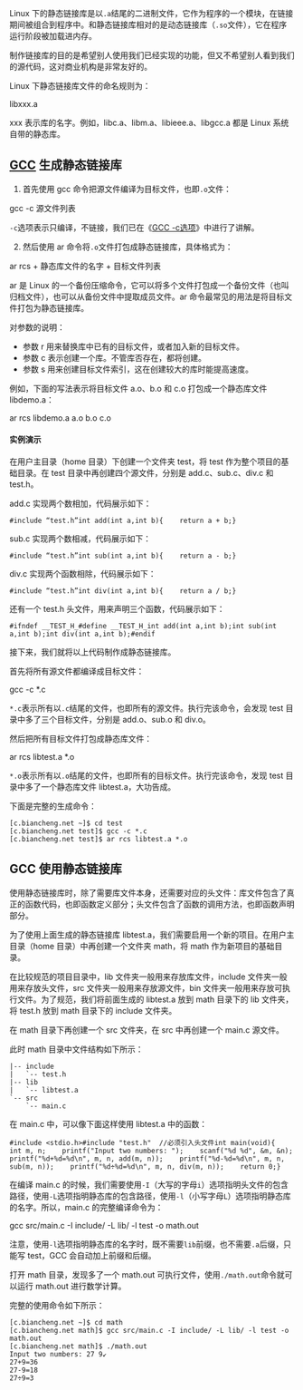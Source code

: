 Linux 下的静态链接库是以`.a`结尾的二进制文件，它作为程序的一个模块，在链接期间被组合到程序中。和静态链接库相对的是动态链接库（`.so`文件），它在程序运行阶段被加载进内存。

制作链接库的目的是希望别人使用我们已经实现的功能，但又不希望别人看到我们的源代码，这对商业机构是非常友好的。

Linux 下静态链接库文件的命名规则为：

libxxx.a

xxx 表示库的名字。例如，libc.a、libm.a、libieee.a、libgcc.a 都是 Linux 系统自带的静态库。

## [GCC](http://c.biancheng.net/gcc/) 生成静态链接库

1) 首先使用 gcc 命令把源文件编译为目标文件，也即`.o`文件：

gcc -c 源文件列表

`-c`选项表示只编译，不链接，我们已在《[GCC -c选项](http://c.biancheng.net/view/666.html)》中进行了讲解。

2) 然后使用 ar 命令将`.o`文件打包成静态链接库，具体格式为：

ar rcs + 静态库文件的名字 + 目标文件列表

ar 是 Linux 的一个备份压缩命令，它可以将多个文件打包成一个备份文件（也叫归档文件），也可以从备份文件中提取成员文件。ar 命令最常见的用法是将目标文件打包为静态链接库。

对参数的说明：

- 参数 r 用来替换库中已有的目标文件，或者加入新的目标文件。
- 参数 c 表示创建一个库。不管库否存在，都将创建。　
- 参数 s 用来创建目标文件索引，这在创建较大的库时能提高速度。


例如，下面的写法表示将目标文件 a.o、b.o 和 c.o 打包成一个静态库文件 libdemo.a：

ar rcs libdemo.a a.o b.o c.o

#### 实例演示

在用户主目录（home 目录）下创建一个文件夹 test，将 test 作为整个项目的基础目录。在 test 目录中再创建四个源文件，分别是 add.c、sub.c、div.c 和 test.h。

add.c 实现两个数相加，代码展示如下：

```
#include “test.h”int add(int a,int b){    return a + b;}
```

sub.c 实现两个数相减，代码展示如下：

```
#include “test.h”int sub(int a,int b){    return a - b;}
```

div.c 实现两个函数相除，代码展示如下：

```
#include “test.h”int div(int a,int b){    return a / b;}
```

还有一个 test.h 头文件，用来声明三个函数，代码展示如下：

```
#ifndef __TEST_H_#define __TEST_H_int add(int a,int b);int sub(int a,int b);int div(int a,int b);#endif
```


接下来，我们就将以上代码制作成静态链接库。

首先将所有源文件都编译成目标文件：

gcc -c *.c

`*.c`表示所有以`.c`结尾的文件，也即所有的源文件。执行完该命令，会发现 test 目录中多了三个目标文件，分别是 add.o、sub.o 和 div.o。

然后把所有目标文件打包成静态库文件：

ar rcs libtest.a *.o

`*.o`表示所有以`.o`结尾的文件，也即所有的目标文件。执行完该命令，发现 test 目录中多了一个静态库文件 libtest.a，大功告成。

下面是完整的生成命令：

```
[c.biancheng.net ~]$ cd test
[c.biancheng.net test]$ gcc -c *.c
[c.biancheng.net test]$ ar rcs libtest.a *.o
```

## GCC 使用静态链接库

使用静态链接库时，除了需要库文件本身，还需要对应的头文件：库文件包含了真正的函数代码，也即函数定义部分；头文件包含了函数的调用方法，也即函数声明部分。

为了使用上面生成的静态链接库 libtest.a，我们需要启用一个新的项目。在用户主目录（home 目录）中再创建一个文件夹 math，将 math 作为新项目的基础目录。

在比较规范的项目目录中，lib 文件夹一般用来存放库文件，include 文件夹一般用来存放头文件，src 文件夹一般用来存放源文件，bin 文件夹一般用来存放可执行文件。为了规范，我们将前面生成的 libtest.a 放到 math 目录下的 lib 文件夹，将 test.h 放到 math 目录下的 include 文件夹。

在 math 目录下再创建一个 src 文件夹，在 src 中再创建一个 main.c 源文件。

此时 math 目录中文件结构如下所示：

```
|-- include
|   `-- test.h
|-- lib
|   `-- libtest.a
`-- src
    `-- main.c
```


在 main.c 中，可以像下面这样使用 libtest.a 中的函数：

```
#include <stdio.h>#include "test.h"  //必须引入头文件int main(void){    int m, n;    printf("Input two numbers: ");    scanf("%d %d", &m, &n);    printf("%d+%d=%d\n", m, n, add(m, n));    printf("%d-%d=%d\n", m, n, sub(m, n));    printf("%d÷%d=%d\n", m, n, div(m, n));    return 0;}
```

在编译 main.c 的时候，我们需要使用`-I`（大写的字母`i`）选项指明头文件的包含路径，使用`-L`选项指明静态库的包含路径，使用`-l`（小写字母`L`）选项指明静态库的名字。所以，main.c 的完整编译命令为：

gcc src/main.c -I include/ -L lib/ -l test -o math.out

注意，使用`-l`选项指明静态库的名字时，既不需要`lib`前缀，也不需要`.a`后缀，只能写 test，GCC 会自动加上前缀和后缀。

打开 math 目录，发现多了一个 math.out 可执行文件，使用`./math.out`命令就可以运行 math.out 进行数学计算。

完整的使用命令如下所示：

```
[c.biancheng.net ~]$ cd math
[c.biancheng.net math]$ gcc src/main.c -I include/ -L lib/ -l test -o math.out
[c.biancheng.net math]$ ./math.out
Input two numbers: 27 9↙
27+9=36
27-9=18
27÷9=3
```

